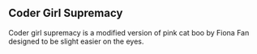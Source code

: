 ## Coder Girl Supremacy
  Coder girl supremacy is a modified version of pink cat boo by Fiona Fan designed to be slight easier on the eyes.
